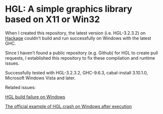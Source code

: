 # HGL: A simple graphics library based on X11 or Win32

When I created this repository, the latest version (i.e. HGL-3.2.3.2) on [Hackage](https://hackage.haskell.org/package/HGL) couldn't build and run successfully on Windows with the latest GHC.

Since I haven't found a public repository (e.g. Github) for HGL to create pull requests, I established this repository to fix these compilation and runtime issues.

Successfully tested with HGL-3.2.3.2, GHC-9.6.3, cabal-install 3.10.1.0, Microsoft Windows Vista and later.

Related issues: 

[HGL build failure on Windows](https://github.com/chansey97/HGL/issues/2) 

[The official example of HGL crash on Windows after execution]( https://github.com/chansey97/HGL/issues/1)

